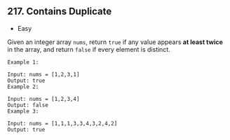 ## 217. Contains Duplicate  
* Easy  

Given an integer array `nums`, return `true` if any value appears **at least twice** in the array, and return `false` if every element is distinct.  

````
Example 1:

Input: nums = [1,2,3,1]
Output: true
Example 2:

Input: nums = [1,2,3,4]
Output: false
Example 3:

Input: nums = [1,1,1,3,3,4,3,2,4,2]
Output: true
````